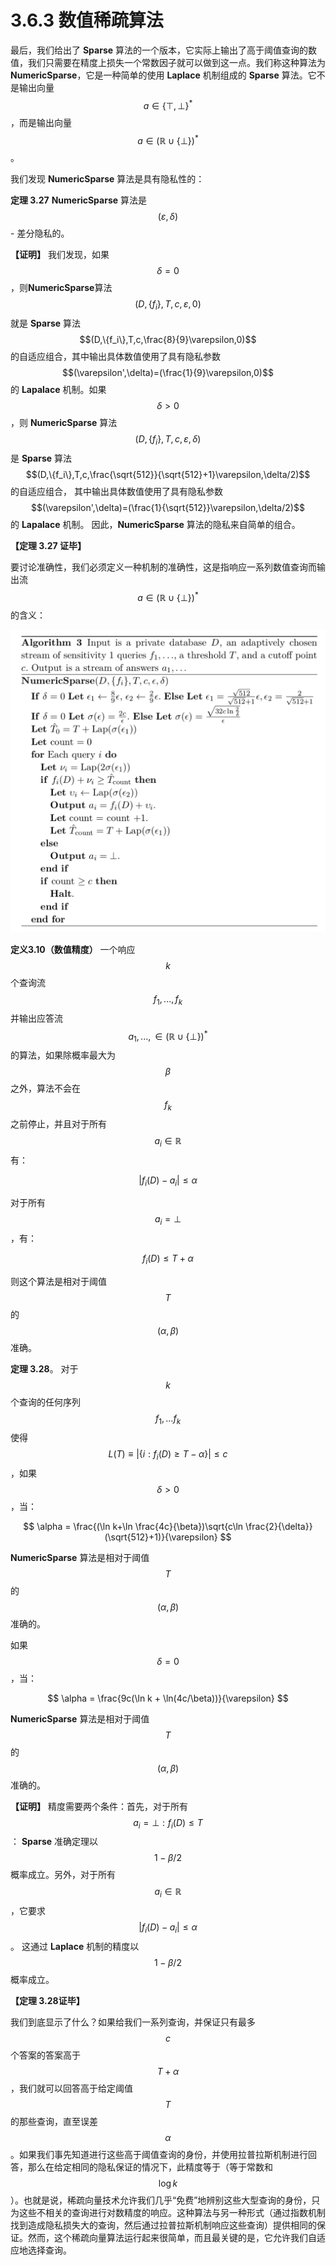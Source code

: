 # 3.6.3 数值稀疏算法

最后，我们给出了 **Sparse** 算法的一个版本，它实际上输出了高于阈值查询的数值，我们只需要在精度上损失一个常数因子就可以做到这一点。我们称这种算法为 **NumericSparse**，它是一种简单的使用 **Laplace** 机制组成的 **Sparse** 算法。它不是输出向量 $$a \in \{\top,\bot\}^*$$ ，而是输出向量 $$a \in (\mathbb{R} \cup \{\bot\})^*$$。

我们发现 **NumericSparse** 算法是具有隐私性的：

**定理 3.27** **NumericSparse** 算法是$$(\varepsilon,\delta)$$- 差分隐私的。

**【证明】** 我们发现，如果$$\delta=0$$，则**NumericSparse**算法 $$(D,\{f_i\},T,c,\varepsilon,0)$$ 就是 **Sparse** 算法 $$(D,\{f_i\},T,c,\frac{8}{9}\varepsilon,0)$$ 的自适应组合，其中输出具体数值使用了具有隐私参数 $$(\varepsilon',\delta)=(\frac{1}{9}\varepsilon,0)$$ 的  **Lapalace** 机制。如果 $$\delta>0$$，则 **NumericSparse** 算法 $$(D,\{f_i\},T,c,\varepsilon,\delta)$$ 是 **Sparse** 算法 $$(D,\{f_i\},T,c,\frac{\sqrt{512}}{\sqrt{512}+1}\varepsilon,\delta/2)$$ 的自适应组合， 其中输出具体数值使用了具有隐私参数 $$(\varepsilon',\delta)=(\frac{1}{\sqrt{512}}\varepsilon,\delta/2)$$ 的  **Lapalace** 机制。
因此，**NumericSparse** 算法的隐私来自简单的组合。

**【定理 3.27 证毕】**

要讨论准确性，我们必须定义一种机制的准确性，这是指响应一系列数值查询而输出流 $$a \in (\mathbb{R} \cup \{\bot\})^*$$ 的含义：

![NumericSparse](/3-Basic-Techniques-and-Composition-Theorems/The-sparse-vector-technique/img/NumericSparse.png)

**定义3.10（数值精度）** 一个响应 $$k$$ 个查询流 $$f_1,...,f_k$$ 并输出应答流 $$a_1,...,\in(\mathbb{R} \cup \{\bot\})^*$$ 的算法，如果除概率最大为 $$\beta$$ 之外，算法不会在 $$f_k$$ 之前停止，并且对于所有 $$a_i \in \mathbb{R}$$ 有：

$$
|f_i(D)-a_i|\leq \alpha
$$

对于所有 $$a_i =\bot$$，有：

$$
f_i(D) \leq T + \alpha
$$

则这个算法是相对于阈值 $$T$$ 的 $$(\alpha,\beta)$$ 准确。

**定理 3.28**。 对于 $$k$$ 个查询的任何序列 $$f_1,...f_k$$ 使得 $$L(T)\equiv|\{i:f_i(D)\geq T-\alpha\}|\leq c$$ ，如果 $$\delta>0$$，当：

$$
\alpha = \frac{(\ln k+\ln \frac{4c}{\beta})\sqrt{c\ln \frac{2}{\delta}}(\sqrt{512}+1)}{\varepsilon}
$$

**NumericSparse** 算法是相对于阈值 $$T$$ 的 $$(\alpha,\beta)$$ 准确的。

如果 $$\delta=0$$，当：

$$
\alpha = \frac{9c(\ln k + \ln(4c/\beta))}{\varepsilon}
$$

**NumericSparse** 算法是相对于阈值 $$T$$ 的 $$(\alpha,\beta)$$ 准确的。

**【证明】** 精度需要两个条件：首先，对于所有 $$a_i =\bot:f_i(D)\leq T$$： **Sparse** 准确定理以 $$1-\beta/2$$ 概率成立。另外，对于所有 $$a_i\in \mathbb{R}$$ ，它要求 $$|f_i(D)-a_i|\leq \alpha$$ 。 这通过 **Laplace** 机制的精度以 $$1-\beta/2$$ 概率成立。

**【定理 3.28证毕】**

我们到底显示了什么？如果给我们一系列查询，并保证只有最多 $$c$$ 个答案的答案高于 $$T+\alpha$$，我们就可以回答高于给定阈值 $$T$$ 的那些查询，直至误差 $$\alpha$$。如果我们事先知道进行这些高于阈值查询的身份，并使用拉普拉斯机制进行回答，那么在给定相同的隐私保证的情况下，此精度等于（等于常数和$$\log k$$）。也就是说，稀疏向量技术允许我们几乎“免费”地辨别这些大型查询的身份，只为这些不相关的查询进行对数精度的响应。这种算法与另一种形式（通过指数机制找到造成隐私损失大的查询，然后通过拉普拉斯机制响应这些查询）提供相同的保证。然而，这个稀疏向量算法运行起来很简单，而且最关键的是，它允许我们自适应地选择查询。